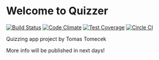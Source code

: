 # Welcome to Quizzer
[![Build Status](https://travis-ci.org/tomtomecek/quizzer.svg)](https://travis-ci.org/tomtomecek/quizzer) [![Code Climate](https://codeclimate.com/github/tomtomecek/quizzer/badges/gpa.svg)](https://codeclimate.com/github/tomtomecek/quizzer) [![Test Coverage](https://codeclimate.com/github/tomtomecek/quizzer/badges/coverage.svg)](https://codeclimate.com/github/tomtomecek/quizzer) [![Circle CI](https://circleci.com/gh/tomtomecek/quizzer/tree/master.svg?style=shield&circle-token=f47aaaa83e457e1b1052b299a93eb716c215ec12)](https://circleci.com/gh/tomtomecek/quizzer/tree/master)

Quizzing app project by Tomas Tomecek

More info will be published in next days!
